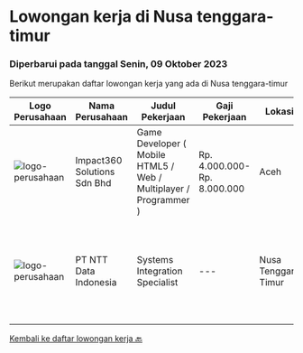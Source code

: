 
  # Lowongan kerja di Nusa tenggara-timur

  ### Diperbarui pada tanggal Senin, 09 Oktober 2023

  Berikut merupakan daftar lowongan kerja yang ada di Nusa tenggara-timur

  |Logo Perusahaan | Nama Perusahaan | Judul Pekerjaan | Gaji Pekerjaan | Lokasi | Deskripsi | Tanggal diunggah | Pranala |
  | -------------- | --------------- | --------------- | --------- | --------- | -------------- | ------- | ----------- |
  |![logo-perusahaan](https://image-service-cdn.seek.com.au/35b00a50395e5c8ad6bf2130dfd2a19f9f4bbec5/ee4dce1061f3f616224767ad58cb2fc751b8d2dc)|Impact360 Solutions Sdn Bhd|Game Developer ( Mobile HTML5 / Web / Multiplayer / Programmer )|Rp. 4.000.000-Rp. 8.000.000|Aceh|We are hiring remote HTML5 game developers from all parts of Indonesia. If you have real experience building HTML5 games or applications, you're...|Selasa, 12 September 2023|https://www.jobstreet.co.id/id/job/game-developer-mobile-html5-web-multiplayer-programmer-5522263/origin/my?token=0~4ec55d1d-b961-4964-b2e1-0c6f70d12202&sectionRank=1&jobId=jobstreet-my-job-5522263|
|![logo-perusahaan](https://image-service-cdn.seek.com.au/5c07f6241f19f0664e51c3542e05aead1ea7cc15/ee4dce1061f3f616224767ad58cb2fc751b8d2dc)|PT NTT Data Indonesia|Systems Integration Specialist|---|Nusa Tenggara Timur|Apply nowDate: Sep 28, 2023Location: Any NTT location, KA, IN*************** { display: inline; }Company: NTT DATA ServicesReq ID: 241846 NTT DATA...|Rabu, 27 September 2023|https://www.jobstreet.co.id/id/job/systems-integration-specialist-1037057062?token=0~4ec55d1d-b961-4964-b2e1-0c6f70d12202&sectionRank=2&jobId=jobstreet-id-job-1037057062|


  [Kembali ke daftar lowongan kerja 🔙](../README.md#daftar-lowongan-kerja)
  
